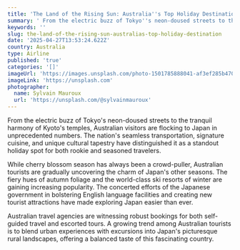 ```yaml
---
title: 'The Land of the Rising Sun: Australia''s Top Holiday Destination'
summary: ' From the electric buzz of Tokyo''s neon-doused streets to the tranquil harmony of Kyoto''s temples, Australian visitors are flocking to Japan in unprec...'
keywords: ''
slug: the-land-of-the-rising-sun-australias-top-holiday-destination
date: '2025-04-27T13:53:24.622Z'
country: Australia
type: Airline
published: 'true'
categories: '[]'
imageUrl: 'https://images.unsplash.com/photo-1501785888041-af3ef285b470'
imageLink: 'https://unsplash.com'
photographer:
  name: Sylvain Mauroux
  url: 'https://unsplash.com/@sylvainmauroux'
---
```








From the electric buzz of Tokyo's neon-doused streets to the tranquil harmony of Kyoto's temples, Australian visitors are flocking to Japan in unprecedented numbers. The nation's seamless transportation, signature cuisine, and unique cultural tapestry have distinguished it as a standout holiday spot for both rookie and seasoned travelers.

While cherry blossom season has always been a crowd-puller, Australian tourists are gradually uncovering the charm of Japan's other seasons. The fiery hues of autumn foliage and the world-class ski resorts of winter are gaining increasing popularity. The concerted efforts of the Japanese government in bolstering English language facilities and creating new tourist attractions have made exploring Japan easier than ever.

Australian travel agencies are witnessing robust bookings for both self-guided travel and escorted tours. A growing trend among Australian tourists is to blend urban experiences with excursions into Japan's picturesque rural landscapes, offering a balanced taste of this fascinating country.
